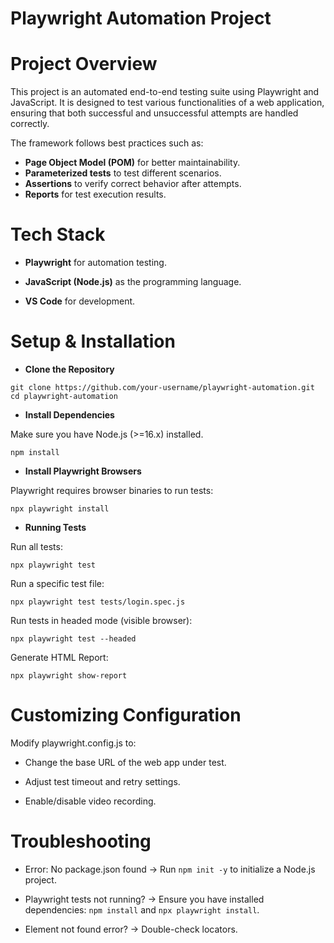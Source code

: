 # Playwright Automation Project

# Project Overview

This project is an automated end-to-end testing suite using Playwright and JavaScript. It is designed to test various functionalities of a web application, ensuring that both successful and unsuccessful attempts are handled correctly.

The framework follows best practices such as:

- **Page Object Model (POM)** for better maintainability.
- **Parameterized tests** to test different scenarios.
- **Assertions** to verify correct behavior after attempts.
- **Reports** for test execution results.

# Tech Stack

- **Playwright** for automation testing.

- **JavaScript (Node.js)** as the programming language.

- **VS Code** for development.

# Setup & Installation

- **Clone the Repository**

`git clone https://github.com/your-username/playwright-automation.git`<br>
`cd playwright-automation`

- **Install Dependencies**

Make sure you have Node.js (>=16.x) installed.

`npm install`

- **Install Playwright Browsers**

Playwright requires browser binaries to run tests:

`npx playwright install`

- **Running Tests**

Run all tests:

`npx playwright test`

Run a specific test file:

`npx playwright test tests/login.spec.js`

Run tests in headed mode (visible browser):

`npx playwright test --headed`

Generate HTML Report:

`npx playwright show-report`

# Customizing Configuration

Modify playwright.config.js to:

- Change the base URL of the web app under test.

- Adjust test timeout and retry settings.

- Enable/disable video recording.

# Troubleshooting

- Error: No package.json found → Run `npm init -y` to initialize a Node.js project.

- Playwright tests not running? → Ensure you have installed dependencies: `npm install` and `npx playwright install`.

- Element not found error? → Double-check locators.
